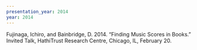 ```yaml
---
presentation_year: 2014
year: 2014
---
```


Fujinaga, Ichiro, and Bainbridge, D. 2014. “Finding Music Scores in Books.” Invited Talk, HathiTrust Research Centre, Chicago, IL, February 20.